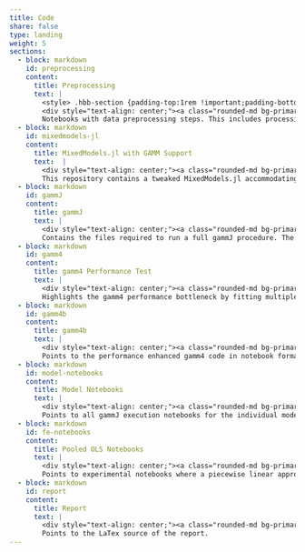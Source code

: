 ```yaml
---
title: Code
share: false
type: landing
weight: 5
sections:
  - block: markdown
    id: preprocessing
    content:
      title: Preprocessing
      text: |
        <style> .hbb-section {padding-top:1rem !important;padding-bottom:2rem !important;} .mb-6 {margin-bottom: 0 !important;} </style>
        <div style="text-align: center;"><a class="rounded-md bg-primary-600 px-3.5 py-2.5 text-sm font-semibold text-white shadow-sm hover:bg-primary-500 focus-visible:outline focus-visible:outline-2 focus-visible:outline-offset-2 focus-visible:outline-primary-600" href="https://github.com/aschneuw/heatstress-resources/tree/main/notebooks/preprocessing" target="_blank"> Notebooks </a>&nbsp;<a class="rounded-md bg-primary-600 px-3.5 py-2.5 text-sm font-semibold text-white shadow-sm hover:bg-primary-500 focus-visible:outline focus-visible:outline-2 focus-visible:outline-offset-2 focus-visible:outline-primary-600" href="/heatstress/materials#sec_data" target="_blank"> Report </a></div>
        Notebooks with data preprocessing steps. This includes processing, filtering and matching steps for the hydroclimatic, geospatial and agronomic data. 
  - block: markdown
    id: mixedmodels-jl
    content:
      title: MixedModels.jl with GAMM Support
      text:  |
        <div style="text-align: center;"><a class="rounded-md bg-primary-600 px-3.5 py-2.5 text-sm font-semibold text-white shadow-sm hover:bg-primary-500 focus-visible:outline focus-visible:outline-2 focus-visible:outline-offset-2 focus-visible:outline-primary-600" href="https://github.com/aschneuw/MixedModels.jl" target="_blank"> Code </a> &nbsp;<a class="rounded-md bg-primary-600 px-3.5 py-2.5 text-sm font-semibold text-white shadow-sm hover:bg-primary-500 focus-visible:outline focus-visible:outline-2 focus-visible:outline-offset-2 focus-visible:outline-primary-600" href="/heatstress/materials/#sec_julia_modifications" target="_blank"> Report </a></div>
        This repository contains a tweaked MixedModels.jl accommodating random effect matrices to support GAMMs defined as mixed models. The key add-on is multiplication support for random effect matrices with arbitrary real numbers.
  - block: markdown
    id: gammJ
    content:
      title: gammJ
      text: |
        <div style="text-align: center;"><a class="rounded-md bg-primary-600 px-3.5 py-2.5 text-sm font-semibold text-white shadow-sm hover:bg-primary-500 focus-visible:outline focus-visible:outline-2 focus-visible:outline-offset-2 focus-visible:outline-primary-600" href="https://github.com/aschneuw/heatstress-resources/tree/main/gammJ" target="_blank"> Notebook </a> &nbsp;<a class="rounded-md bg-primary-600 px-3.5 py-2.5 text-sm font-semibold text-white shadow-sm hover:bg-primary-500 focus-visible:outline focus-visible:outline-2 focus-visible:outline-offset-2 focus-visible:outline-primary-600" href="/heatstress/materials/#sec_gammJ" target="_blank"> Report </a></div>
        Contains the files required to run a full gammJ procedure. The notebook <code>gammJ_v9_example.ipynb</code> fits a GAMM by leveraging model generation component by gamm4, and then executing them with <code>trainGAM.jl</code> (which leverages the modified MixedModels.jl) and <code>postprocessGAM.jl</code> to compute the psudo data covariance matrix.
  - block: markdown
    id: gamm4
    content:
      title: gamm4 Performance Test
      text: |
        <div style="text-align: center;"><a class="rounded-md bg-primary-600 px-3.5 py-2.5 text-sm font-semibold text-white shadow-sm hover:bg-primary-500 focus-visible:outline focus-visible:outline-2 focus-visible:outline-offset-2 focus-visible:outline-primary-600" href="https://github.com/aschneuw/heatstress-resources/tree/main/gamm4/gamm4_jersey_performance.ipynb" target="_blank"> Code </a> &nbsp;<a class="rounded-md bg-primary-600 px-3.5 py-2.5 text-sm font-semibold text-white shadow-sm hover:bg-primary-500 focus-visible:outline focus-visible:outline-2 focus-visible:outline-offset-2 focus-visible:outline-primary-600" href="/heatstress/materials/#sec_gamm4" target="_blank"> Report </a></div>
        Highlights the gamm4 performance bottleneck by fitting multiple models with an increasing amount of random intercept factor levels.
  - block: markdown
    id: gamm4b
    content:
      title: gamm4b
      text: |
        <div style="text-align: center;"><a class="rounded-md bg-primary-600 px-3.5 py-2.5 text-sm font-semibold text-white shadow-sm hover:bg-primary-500 focus-visible:outline focus-visible:outline-2 focus-visible:outline-offset-2 focus-visible:outline-primary-600" href="https://github.com/aschneuw/heatstress-resources/tree/main/gamm4b/gamm4b_example.ipynb" target="_blank"> Code </a> &nbsp;<a class="rounded-md bg-primary-600 px-3.5 py-2.5 text-sm font-semibold text-white shadow-sm hover:bg-primary-500 focus-visible:outline focus-visible:outline-2 focus-visible:outline-offset-2 focus-visible:outline-primary-600" href="/heatstress/materials/#sec_gamm4b" target="_blank"> Report </a></div>
        Points to the performance enhanced gamm4 code in notebook format. This code has only been tested for our use case and does not necessarily work for other model confgurations such as different linking functions.
  - block: markdown
    id: model-notebooks
    content:
      title: Model Notebooks
      text: |
        <div style="text-align: center;"><a class="rounded-md bg-primary-600 px-3.5 py-2.5 text-sm font-semibold text-white shadow-sm hover:bg-primary-500 focus-visible:outline focus-visible:outline-2 focus-visible:outline-offset-2 focus-visible:outline-primary-600" href="https://github.com/aschneuw/heatstress-resources/tree/main/notebooks" target="_blank"> Code </a> &nbsp;<a class="rounded-md bg-primary-600 px-3.5 py-2.5 text-sm font-semibold text-white shadow-sm hover:bg-primary-500 focus-visible:outline focus-visible:outline-2 focus-visible:outline-offset-2 focus-visible:outline-primary-600" href="/heatstress/results/#sec_model_overview" target="_blank"> Report </a></div>
        Points to all gammJ execution notebooks for the individual models per milk performance variable (Milk Yield as well as ECM) and breed.
  - block: markdown
    id: fe-notebooks
    content:
      title: Pooled OLS Notebooks
      text: |
        <div style="text-align: center;"><a class="rounded-md bg-primary-600 px-3.5 py-2.5 text-sm font-semibold text-white shadow-sm hover:bg-primary-500 focus-visible:outline focus-visible:outline-2 focus-visible:outline-offset-2 focus-visible:outline-primary-600" href="https://github.com/aschneuw/heatstress-resources/tree/main/notebooks/models/fixed_effect_econometrics" target="_blank"> Notebooks </a> </div>
        Points to experimental notebooks where a piecewise linear approach from econometrics with pooled regressions is used. These results are biased because of the unbalanced nature of our data.
  - block: markdown
    id: report
    content:
      title: Report
      text: |
        <div style="text-align: center;"><a class="rounded-md bg-primary-600 px-3.5 py-2.5 text-sm font-semibold text-white shadow-sm hover:bg-primary-500 focus-visible:outline focus-visible:outline-2 focus-visible:outline-offset-2 focus-visible:outline-primary-600" href="https://github.com/aschneuw/heatstress-resources/tree/main/thesis" target="_blank"> Latex </a> </div>
        Points to the LaTex source of the report.
---
```


<style>
    .hbb-section {
        padding-top: 0 !important;
        padding-bottom: 2rem !important;
    }
</style>